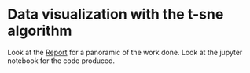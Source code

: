 # Data visualization with the t-sne algorithm

Look at the [Report](https://github.com/mango915/visualization/blob/master/tex/main.pdf) for a panoramic of the work done.
Look at the jupyter notebook for the code produced.
